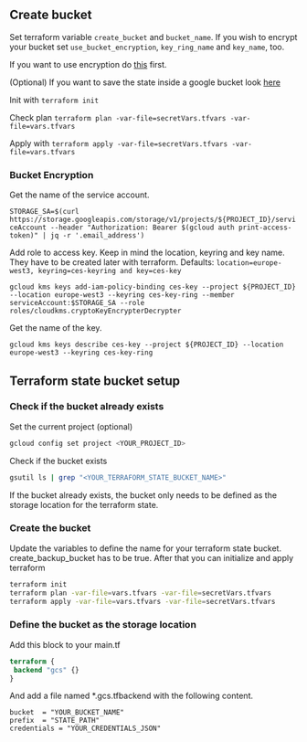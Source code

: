 ## Create bucket

Set terraform variable `create_bucket` and `bucket_name`. If you wish to encrypt your bucket set `use_bucket_encryption`,
`key_ring_name` and `key_name`, too.

If you want to use encryption do [this](#bucket-encryption) first.

(Optional) If you want to save the state inside a google bucket look [here](#terraform-state-bucket-setup)

Init with `terraform init`


Check plan
`terraform plan -var-file=secretVars.tfvars -var-file=vars.tfvars`

Apply with
`terraform apply -var-file=secretVars.tfvars -var-file=vars.tfvars`

### Bucket Encryption

Get the name of the service account.

`STORAGE_SA=$(curl https://storage.googleapis.com/storage/v1/projects/${PROJECT_ID}/serviceAccount --header "Authorization: Bearer $(gcloud auth print-access-token)" | jq -r '.email_address')`

Add role to access key. Keep in mind the location, keyring and key name. They have to be created later with terraform.
Defaults: `location=europe-west3, keyring=ces-keyring and key=ces-key`

`gcloud kms keys add-iam-policy-binding ces-key --project ${PROJECT_ID} --location europe-west3 --keyring ces-key-ring --member serviceAccount:$STORAGE_SA --role roles/cloudkms.cryptoKeyEncrypterDecrypter`

Get the name of the key.

`gcloud kms keys describe ces-key --project ${PROJECT_ID} --location europe-west3 --keyring ces-key-ring`

## Terraform state bucket setup

### Check if the bucket already exists

Set the current project (optional)

```bash
gcloud config set project <YOUR_PROJECT_ID>
```

Check if the bucket exists

```bash
gsutil ls | grep "<YOUR_TERRAFORM_STATE_BUCKET_NAME>"
```

If the bucket already exists, the bucket only needs to be defined as the storage location for the terraform state.

### Create the bucket

Update the variables to define the name for your terraform state bucket.
create_backup_bucket has to be true.
After that you can initialize and apply terraform

```bash
terraform init
terraform plan -var-file=vars.tfvars -var-file=secretVars.tfvars
terraform apply -var-file=vars.tfvars -var-file=secretVars.tfvars
```

### Define the bucket as the storage location

Add this block to your main.tf

```terraform
terraform {
 backend "gcs" {}
}
```

And add a file named *.gcs.tfbackend with the following content.

```
bucket  = "YOUR_BUCKET_NAME"
prefix  = "STATE_PATH"
credentials = "YOUR_CREDENTIALS_JSON"
```

